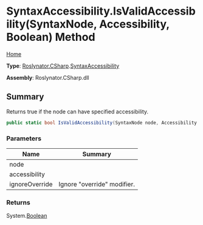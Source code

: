 # SyntaxAccessibility\.IsValidAccessibility\(SyntaxNode, Accessibility, Boolean\) Method

[Home](../../../../README.md)

**Type**: [Roslynator.CSharp](../../README.md)\.[SyntaxAccessibility](../README.md)

**Assembly**: Roslynator\.CSharp\.dll

## Summary

Returns true if the node can have specified accessibility\.

```csharp
public static bool IsValidAccessibility(SyntaxNode node, Accessibility accessibility, bool ignoreOverride = false)
```

### Parameters

| Name | Summary |
| ---- | ------- |
| node | |
| accessibility | |
| ignoreOverride | Ignore "override" modifier\. |

### Returns

System\.[Boolean](https://docs.microsoft.com/en-us/dotnet/api/system.boolean)


